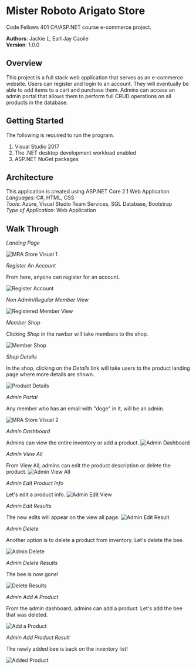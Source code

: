 # Mister Roboto Arigato Store
Code Fellows 401 C#/ASP.NET course e-commerce project.

**Authors**: Jackie L, Earl Jay Caoile <br />
**Version**: 1.0.0

## Overview
This project is a full stack web application that serves as an e-commerce website. 
Users can register and login to an account. They will eventually be able to add items to 
a cart and purchase them. Admins can access an admin portal that allows them to perform 
full CRUD operations on all products in the database.

## Getting Started
The following is required to run the program.
1. Visual Studio 2017 
2. The .NET desktop development workload enabled
3. ASP.NET NuGet packages

## Architecture
This application is created using ASP.NET Core 2.1 Web Application <br />
*Languages*: C#, HTML, CSS <br />
*Tools*: Azure, Visual Studio Team Services, SQL Database, Bootstrap <br />
*Type of Application*: Web Application <br />

## Walk Through

_Landing Page_

![MRA Store Visual 1](Screenshots/MRA-SS1.jpg)

_Register An Account_

From here, anyone can register for an account.

![Register Account](Screenshots/register.png)

_Non Admin/Regular Member View_

![Registered Member View](Screenshots/memberView.png)

_Member Shop_

Clicking _Shop_ in the navbar will take members to the shop.

![Member Shop](Screenshots/shop.png)

_Shop Details_

In the shop, clicking on the _Details_ link will take users 
to the product landing page where more details are shown.

![Product Details](Screenshots/details.png)

_Admin Portal_

Any member who has an email with "doge" in it, will be an admin.

![MRA Store Visual 2](Screenshots/MRA-SS2.jpg)

_Admin Dashboard_

Admins can view the entire inventory or add a product.
![Admin Dashboard](Screenshots/adminDashboard.png)

_Admin View All_

From View All, admins can edit the product description or delete the product.
![Admin View All](Screenshots/AdminViewAll.png)

_Admin Edit Product Info_

Let's edit a product info.
![Admin Edit View](Screenshots/adminEdit.png)

_Admin Edit Results_

The new edits will appear on the view all page.
![Admin Edit Result](Screenshots/adminEditAfter.png)

_Admin Delete_

Another option is to delete a product from inventory. 
Let's delete the bee.

![Admin Delete](Screenshots/deleteBee.png)

_Admin Delete Results_

The bee is now gone!

![Delete Results](Screenshots/deleteBeeAfter.png)

_Admin Add A Product_

From the admin dashboard, admins can add a product. 
Let's add the bee that was deleted.

![Add a Product](Screenshots/addProduct.png)

_Admin Add Product Result_

The newly added bee is back on the inventory list!

![Added Product](Screenshots/addProductAfter.png)